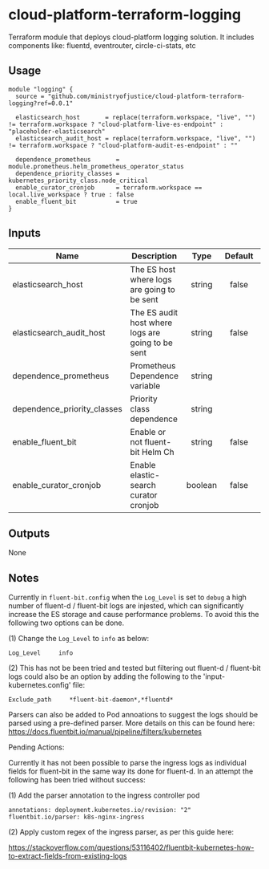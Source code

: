 # cloud-platform-terraform-logging

Terraform module that deploys cloud-platform logging solution. It includes components like: fluentd, eventrouter, circle-ci-stats, etc

## Usage

```hcl
module "logging" {
  source = "github.com/ministryofjustice/cloud-platform-terraform-logging?ref=0.0.1"

  elasticsearch_host       = replace(terraform.workspace, "live", "") != terraform.workspace ? "cloud-platform-live-es-endpoint" : "placeholder-elasticsearch"
  elasticsearch_audit_host = replace(terraform.workspace, "live", "") != terraform.workspace ? "cloud-platform-audit-es-endpoint" : ""

  dependence_prometheus       = module.prometheus.helm_prometheus_operator_status
  dependence_priority_classes = kubernetes_priority_class.node_critical
  enable_curator_cronjob      = terraform.workspace == local.live_workspace ? true : false
  enable_fluent_bit           = true
}
```

## Inputs

| Name                         | Description                                        | Type | Default | Required |
|------------------------------|----------------------------------------------------|:----:|:-------:|:--------:|
| elasticsearch_host           | The ES host where logs are going to be sent        | string   | false | yes |
| elasticsearch_audit_host     | The ES audit host where logs are going to be sent  | string   | false | no |
| dependence_prometheus        | Prometheus Dependence variable                     | string   |       | yes |
| dependence_priority_classes  | Priority class dependence                          | string   |       | yes |
| enable_fluent_bit            | Enable or not fluent-bit Helm Ch                   | string   | false | yes |
| enable_curator_cronjob       | Enable elastic-search curator cronjob              | boolean  | false | yes |

## Outputs

None

## Notes

Currently in `fluent-bit.config` when the `Log_Level` is set to `debug` a high number of fluent-d / fluent-bit logs are injested, which can significantly increase the ES storage and cause performance problems. To avoid this the following two options can be done. 

(1) Change the `Log_Level` to `info` as below:

`Log_Level     info`

(2) This has not be been tried and tested but filtering out fluent-d / fluent-bit logs could also be an option by adding the following to the 'input-kubernetes.config' file:

`Exclude_path     *fluent-bit-daemon*,*fluentd*`

Parsers can also be added to Pod annoations to suggest the logs should be parsed using a pre-defined parser. More details on this can be found here:
https://docs.fluentbit.io/manual/pipeline/filters/kubernetes


Pending Actions: 

Currently it has not been possible to parse the ingress logs as individual fields for fluent-bit in the same way its done for fluent-d. In an attempt the following has been tried without success:

(1) Add the parser annotation to the ingress controller pod 

`annotations:
    deployment.kubernetes.io/revision: "2"
    fluentbit.io/parser: k8s-nginx-ingress`

(2) Apply custom regex of the ingress parser, as per this guide here:

 https://stackoverflow.com/questions/53116402/fluentbit-kubernetes-how-to-extract-fields-from-existing-logs